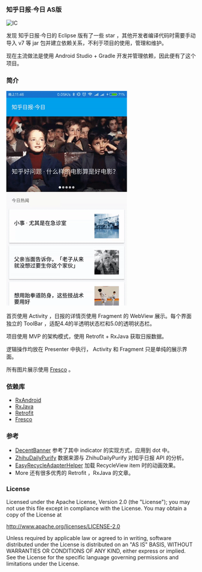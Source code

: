 ### 知乎日报·今日 AS版

![IC](art/ic_launcher.jpg)

发现 知乎日报·今日的 Eclipse 版有了一些 star ，其他开发者编译代码时需要手动导入 v7 等 jar 包并建立依赖关系，不利于项目的使用，管理和维护。

现在主流做法是使用 Android Studio + Gradle 开发并管理依赖，因此便有了这个项目。

### 简介

![PP](art/intro.gif)

首页使用 Activity ，日报的详情页使用 Fragment 的 WebView 展示。每个界面独立的 ToolBar ，适配4.4的半透明状态栏和5.0的透明状态栏。

项目使用 MVP 的架构模式，使用 Retrofit + RxJava 获取日报数据。

逻辑操作均放在 Presenter 中执行， Activity 和 Fragment 只是单纯的展示界面。

所有图片展示使用 [Fresco](http://fresco-cn.org/) 。

### 依赖库

* [RxAndroid](https://github.com/ReactiveX/RxAndroid)
* [RxJava](https://github.com/ReactiveX/RxJava)
* [Retrofit](https://github.com/square/retrofit)
* [Fresco](http://fresco-cn.org/)

### 参考

* [DecentBanner](https://github.com/chengdazhi/DecentBanner) 参考了其中 indicator 的实现方式，应用到 dot 中。
* [ZhihuDailyPurify](https://github.com/izzyleung/ZhihuDailyPurify/) 数据来源与 ZhihuDailyPurify 对知乎日报 API 的分析。
* [EasyRecycleAdapterHelper](https://github.com/HotBitmapGG/EasyRecycleAdapterHelper) 加载 RecycleView item 时的动画效果。
* More 还有很多优秀的 Retrofit ，RxJava 的文章。

### License

Licensed under the Apache License, Version 2.0 (the "License");
you may not use this file except in compliance with the License.
You may obtain a copy of the License at

http://www.apache.org/licenses/LICENSE-2.0

Unless required by applicable law or agreed to in writing, software
distributed under the License is distributed on an "AS IS" BASIS,
WITHOUT WARRANTIES OR CONDITIONS OF ANY KIND, either express or implied.
See the License for the specific language governing permissions and
limitations under the License.